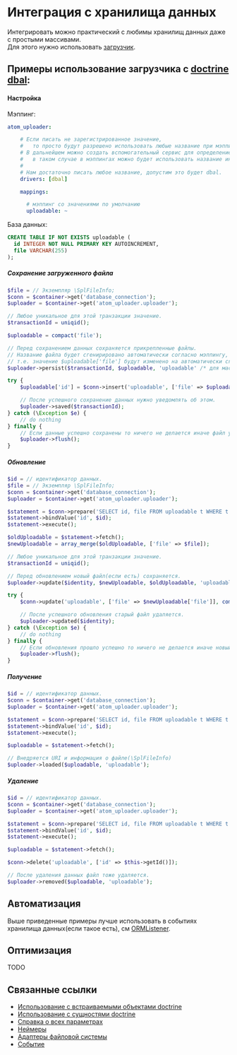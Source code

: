Интеграция с хранилища данных
===

Интегрировать можно практический с любимы хранилищ данных даже с простыми массивами. <br />
Для этого нужно использовать [загрузчик][Uploader].

Примеры использование загрузчика с [doctrine dbal][dbal]:
---

#### Настройка

Мэппинг:
```yaml
atom_uploader:

    # Если писать не зарегистрированное значение,
    #   то просто будут разрешено использовать любые название при мэппинге.
    # В дальнейшем можно создать вспомогательный сервис для определение какие название мэппинга разрешается,
    #   в таком случае в мэппингах можно будет использовать название интерфейса,родительского класса или трейта.
    #
    # Нам достаточно писать любое название, допустим это будет dbal.
    drivers: [dbal]

    mappings:

      # мэппинг со значениями по умолчанию
      uploadable: ~
```

База данных:
```sql
CREATE TABLE IF NOT EXISTS uploadable (
  id INTEGER NOT NULL PRIMARY KEY AUTOINCREMENT,
  file VARCHAR(255)
);
```

##### Сохранение загруженного файла
```php
$file = // Экземпляр \SplFileInfo;
$conn = $container->get('database_connection');
$uploader = $container->get('atom_uploader.uploader');

// Любое уникальное для этой транзакции значение.
$transactionId = uniqid();

$uploadable = compact('file');

// Перед сохранением данных сохраняется прикрепленные файлы.
// Название файла будет сгенирировано автоматически согласно мэппингу,
// т.е. значение $uploadable['file'] будут изменено на автоматически сгенерированное название(относительный путь).
$uploader->persist($transactionId, $uploadable, 'uploadable' /* для массивов нужно явно указат название мэппинга */);

try {
    $uploadable['id'] = $conn->insert('uploadable', ['file' => $uploadable['file']]);

    // После успешного сохранение данных нужно уведомлять об этом.
    $uploader->saved($transactionId);
} catch (\Exception $e) {
    // do nothing
} finally {
    // Если данные успешно сохранены то ничего не делается иначе файл удаляется.
    $uploader->flush();
}
```

##### Обновление
```php
$id = // идентификатор данных.
$file = // Экземпляр \SplFileInfo;
$conn = $container->get('database_connection');
$uploader = $container->get('atom_uploader.uploader');

$statement = $conn->prepare('SELECT id, file FROM uploadable t WHERE t.id = :id');
$statement->bindValue('id', $id);
$statement->execute();

$oldUploadable = $statement->fetch();
$newUploadable = array_merge($oldUploadable, ['file' => $file]);

// Любое уникальное для этой транзакции значение.
$transactionId = uniqid();

// Перед обновлением новый файл(если есть) сохраняется.
$uploader->update($identity, $newUploadable, $oldUploadable, 'uploadable');

try {
    $conn->update('uploadable', ['file' => $newUploadable['file']], compact('id'));

    // После успешного обновления старый файл удаляется.
    $uploader->updated($identity);
} catch (\Exception $e) {
    // do nothing
} finally {
    // Если обновления прошло успешно то ничего не делается иначе новый файл удаляется.
    $uploader->flush();
}
```

##### Получение
```php
$id = // идентификатор данных.
$conn = $container->get('database_connection');
$uploader = $container->get('atom_uploader.uploader');

$statement = $conn->prepare('SELECT id, file FROM uploadable t WHERE t.id = :id');
$statement->bindValue('id', $id);
$statement->execute();

$uploadable = $statement->fetch();

// Внедряется URI и информация о файле(\SplFileInfo)
$uploader->loaded($uploadable, 'uploadable');
```

##### Удаление

```php
$id = // идентификатор данных.
$conn = $container->get('database_connection');
$uploader = $container->get('atom_uploader.uploader');

$statement = $conn->prepare('SELECT id, file FROM uploadable t WHERE t.id = :id');
$statement->bindValue('id', $id);
$statement->execute();

$uploadable = $statement->fetch();

$conn->delete('uploadable', ['id' => $this->getId()]);

// После удаления данных файл тоже удаляется.
$uploader->removed($uploadable, 'uploadable');
```

Автоматизация
---
Выше приведенные примеры лучше использовать в событиях хранилища данных(если такое есть), см [ORMListener].

Оптимизация
---

TODO

Связанные ссылки
---

- [Использование с встраиваемыми объектами doctrine][usage-with-doctrine-embeddables]
- [Использование с сущностями doctrine][usage-with-doctrine-entities]
- [Справка о всех параметрах][reference]
- [Неймеры][namers]
- [Адаптеры файловой системы][fs-adapters]
- [Событие][events]

[usage-with-doctrine-entities]: usage-with-doctrine-entities.md
[usage-with-doctrine-embeddables]: usage-with-doctrine-embeddables.md
[reference]: reference.md
[namers]: namers.md
[events]: events.md
[fs-adapters]: fs-adapters.md
[Uploader]: https://github.com/atom-php/uploader/blob/master/src/Handler/Uploader.php
[dbal]: http://www.doctrine-project.org/projects/dbal.html
[IMappingHelper]: ../../../Mapping/IMappingHelper.php
[ORMListener]: https://github.com/atom-php/uploader/blob/master/src/Listener/ORM/ORMListener.php
